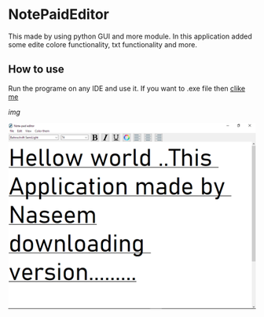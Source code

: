 # NotePaidEditor
This made by using python GUI and more module. In this application added some edite colore functionality, txt functionality and more.

## How to use
Run the programe on any IDE and use it. If you want to .exe file then [clike me](./NotePad-Text-Editor-1.1.0-win32.msi)

*img*

![img1](./note1.png)
